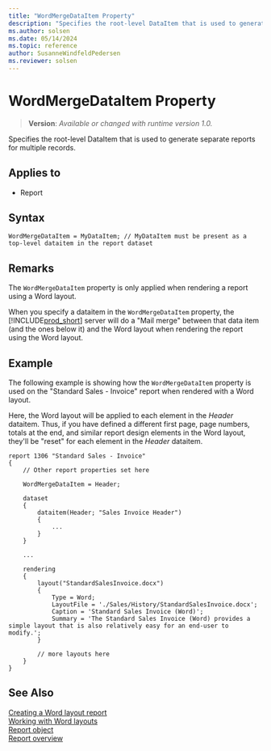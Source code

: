 ```yaml
---
title: "WordMergeDataItem Property"
description: "Specifies the root-level DataItem that is used to generate separate reports for multiple records."
ms.author: solsen
ms.date: 05/14/2024
ms.topic: reference
author: SusanneWindfeldPedersen
ms.reviewer: solsen
---
```

[//]: # (START>DO_NOT_EDIT)
[//]: # (IMPORTANT:Do not edit any of the content between here and the END>DO_NOT_EDIT.)
[//]: # (Any modifications should be made in the .xml files in the ModernDev repo.)
# WordMergeDataItem Property
> **Version**: _Available or changed with runtime version 1.0._

Specifies the root-level DataItem that is used to generate separate reports for multiple records.

## Applies to
-   Report

[//]: # (IMPORTANT: END>DO_NOT_EDIT)

## Syntax

```AL
WordMergeDataItem = MyDataItem; // MyDataItem must be present as a top-level dataitem in the report dataset
```

## Remarks

The `WordMergeDataItem` property is only applied when rendering a report using a Word layout.

When you specify a dataitem in the `WordMergeDataItem` property, the [!INCLUDE[prod_short](../includes/prod_short.md)] server will do a "Mail merge" between that data item (and the ones below it) and the Word layout when rendering the report using the Word layout.


## Example

The following example is showing how the `WordMergeDataItem` property is used on the "Standard Sales - Invoice" report when rendered with a Word layout.

Here, the Word layout will be applied to each element in the *Header* dataitem. Thus, if you have defined a different first page, page numbers, totals at the end, and similar report design elements in the Word layout, they'll be "reset" for each element in the *Header* dataitem.


```AL
report 1306 "Standard Sales - Invoice"
{
    // Other report properties set here

    WordMergeDataItem = Header;

    dataset
    {
        dataitem(Header; "Sales Invoice Header")
        {
            ...
        }
    }

    ...

    rendering
    {
        layout("StandardSalesInvoice.docx")
        {
            Type = Word;
            LayoutFile = './Sales/History/StandardSalesInvoice.docx';
            Caption = 'Standard Sales Invoice (Word)';
            Summary = 'The Standard Sales Invoice (Word) provides a simple layout that is also relatively easy for an end-user to modify.';
        }

        // more layouts here
    }
}
```


## See Also

[Creating a Word layout report](../devenv-howto-report-layout.md)   
[Working with Word layouts](/dynamics365/business-central/ui-how-add-fields-word-report-layout?toc=/dynamics365/business-central/dev-itpro/toc.json)   
[Report object](../devenv-report-object.md)   
[Report overview](../devenv-reports.md)  
